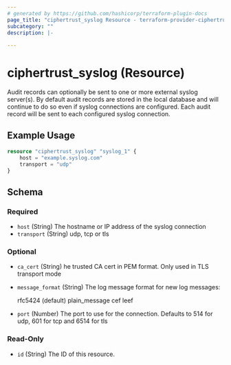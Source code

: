 ```yaml
---
# generated by https://github.com/hashicorp/terraform-plugin-docs
page_title: "ciphertrust_syslog Resource - terraform-provider-ciphertrust"
subcategory: ""
description: |-
  
---
```


# ciphertrust_syslog (Resource)

Audit records can optionally be sent to one or more external syslog server(s). By default audit records are stored in the local database and will continue to do so even if syslog connections are configured. Each audit record will be sent to each configured syslog connection.

## Example Usage

```terraform
resource "ciphertrust_syslog" "syslog_1" {
    host = "example.syslog.com"
    transport = "udp"
}
```

<!-- schema generated by tfplugindocs -->
## Schema

### Required

- `host` (String) The hostname or IP address of the syslog connection
- `transport` (String) udp, tcp or tls

### Optional

- `ca_cert` (String) he trusted CA cert in PEM format. Only used in TLS transport mode
- `message_format` (String) The log message format for new log messages:

    rfc5424 (default)
    plain_message
    cef
    leef
- `port` (Number) The port to use for the connection. Defaults to 514 for udp, 601 for tcp and 6514 for tls

### Read-Only

- `id` (String) The ID of this resource.


